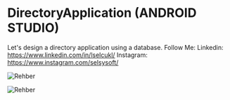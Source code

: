 # DirectoryApplication (ANDROID STUDIO)
Let's design a directory application using a database.
Follow Me: 
Linkedin: https://www.linkedin.com/in/lselcukl/ 
Instagram: https://www.instagram.com/selsysoft/

![Rehber](https://user-images.githubusercontent.com/67559667/98147329-6f5e7880-1edd-11eb-9f6b-08a0ff7a10b3.png)

![Rehber](https://user-images.githubusercontent.com/67559667/98147431-8f8e3780-1edd-11eb-84af-a8e95a42c460.png)
